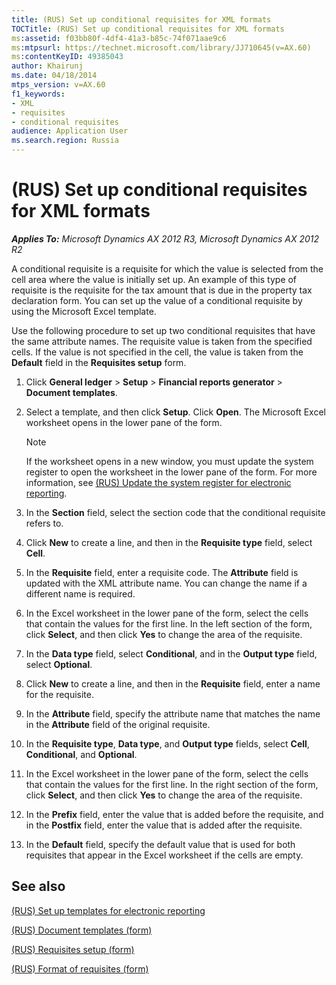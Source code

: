 ```yaml
---
title: (RUS) Set up conditional requisites for XML formats
TOCTitle: (RUS) Set up conditional requisites for XML formats
ms:assetid: f03bb80f-4df4-41a3-b85c-74f071aae9c6
ms:mtpsurl: https://technet.microsoft.com/library/JJ710645(v=AX.60)
ms:contentKeyID: 49385043
author: Khairunj
ms.date: 04/18/2014
mtps_version: v=AX.60
f1_keywords:
- XML
- requisites
- conditional requisites
audience: Application User
ms.search.region: Russia
---
```


# (RUS) Set up conditional requisites for XML formats 


_**Applies To:** Microsoft Dynamics AX 2012 R3, Microsoft Dynamics AX 2012 R2_

A conditional requisite is a requisite for which the value is selected from the cell area where the value is initially set up. An example of this type of requisite is the requisite for the tax amount that is due in the property tax declaration form. You can set up the value of a conditional requisite by using the Microsoft Excel template.

Use the following procedure to set up two conditional requisites that have the same attribute names. The requisite value is taken from the specified cells. If the value is not specified in the cell, the value is taken from the **Default** field in the **Requisites setup** form.

1.  Click **General ledger** \> **Setup** \> **Financial reports generator** \> **Document templates**.

2.  Select a template, and then click **Setup**. Click **Open**. The Microsoft Excel worksheet opens in the lower pane of the form.
    

    > [!NOTE]
    > <P>If the worksheet opens in a new window, you must update the system register to open the worksheet in the lower pane of the form. For more information, see <A href="rus-update-the-system-register-for-electronic-reporting.md">(RUS) Update the system register for electronic reporting</A>.</P>



3.  In the **Section** field, select the section code that the conditional requisite refers to.

4.  Click **New** to create a line, and then in the **Requisite type** field, select **Cell**.

5.  In the **Requisite** field, enter a requisite code. The **Attribute** field is updated with the XML attribute name. You can change the name if a different name is required.

6.  In the Excel worksheet in the lower pane of the form, select the cells that contain the values for the first line. In the left section of the form, click **Select**, and then click **Yes** to change the area of the requisite.

7.  In the **Data type** field, select **Conditional**, and in the **Output type** field, select **Optional**.

8.  Click **New** to create a line, and then in the **Requisite** field, enter a name for the requisite.

9.  In the **Attribute** field, specify the attribute name that matches the name in the **Attribute** field of the original requisite.

10. In the **Requisite type**, **Data type**, and **Output type** fields, select **Cell**, **Conditional**, and **Optional**.

11. In the Excel worksheet in the lower pane of the form, select the cells that contain the values for the first line. In the right section of the form, click **Select**, and then click **Yes** to change the area of the requisite.

12. In the **Prefix** field, enter the value that is added before the requisite, and in the **Postfix** field, enter the value that is added after the requisite.

13. In the **Default** field, specify the default value that is used for both requisites that appear in the Excel worksheet if the cells are empty.

## See also

[(RUS) Set up templates for electronic reporting](rus-set-up-templates-for-electronic-reporting.md)

[(RUS) Document templates (form)](https://technet.microsoft.com/library/jj923585\(v=ax.60\))

[(RUS) Requisites setup (form)](https://technet.microsoft.com/library/jj710719\(v=ax.60\))

[(RUS) Format of requisites (form)](https://technet.microsoft.com/library/jj710737\(v=ax.60\))

  


